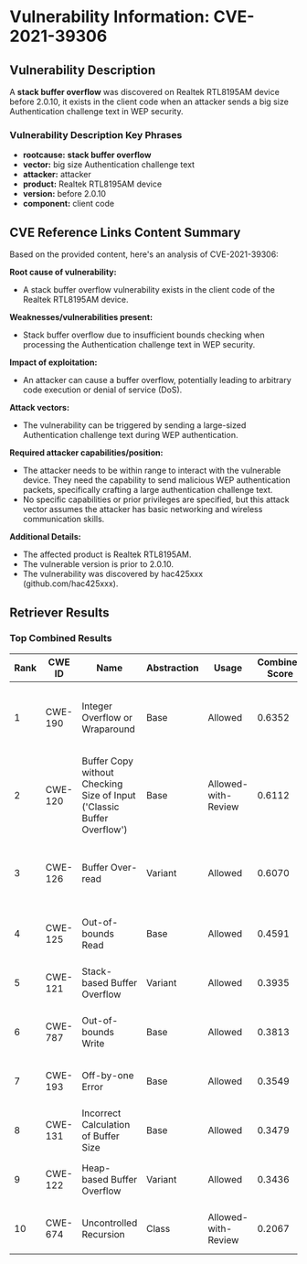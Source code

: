 # Vulnerability Information: CVE-2021-39306

## Vulnerability Description
A **stack buffer overflow** was discovered on Realtek RTL8195AM device before 2.0.10, it exists in the client code when an attacker sends a big size Authentication challenge text in WEP security.

### Vulnerability Description Key Phrases
- **rootcause:** **stack buffer overflow**
- **vector:** big size Authentication challenge text
- **attacker:** attacker
- **product:** Realtek RTL8195AM device
- **version:** before 2.0.10
- **component:** client code

## CVE Reference Links Content Summary
Based on the provided content, here's an analysis of CVE-2021-39306:

**Root cause of vulnerability:**
- A stack buffer overflow vulnerability exists in the client code of the Realtek RTL8195AM device.

**Weaknesses/vulnerabilities present:**
- Stack buffer overflow due to insufficient bounds checking when processing the Authentication challenge text in WEP security.

**Impact of exploitation:**
- An attacker can cause a buffer overflow, potentially leading to arbitrary code execution or denial of service (DoS).

**Attack vectors:**
- The vulnerability can be triggered by sending a large-sized Authentication challenge text during WEP authentication.

**Required attacker capabilities/position:**
- The attacker needs to be within range to interact with the vulnerable device. They need the capability to send malicious WEP authentication packets, specifically crafting a large authentication challenge text.
- No specific capabilities or prior privileges are specified, but this attack vector assumes the attacker has basic networking and wireless communication skills.

**Additional Details:**
- The affected product is Realtek RTL8195AM.
- The vulnerable version is prior to 2.0.10.
- The vulnerability was discovered by hac425xxx (github.com/hac425xxx).

## Retriever Results

### Top Combined Results

| Rank | CWE ID | Name | Abstraction | Usage | Combined Score | Retrievers | Individual Scores |
|------|--------|------|-------------|-------|---------------|------------|-------------------|
| 1 | CWE-190 | Integer Overflow or Wraparound | Base | Allowed | 0.6352 | dense, sparse, graph | dense: 0.538, sparse: 0.178, graph: 0.738 |
| 2 | CWE-120 | Buffer Copy without Checking Size of Input ('Classic Buffer Overflow') | Base | Allowed-with-Review | 0.6112 | dense, sparse, graph | dense: 0.508, sparse: 0.193, graph: 0.772 |
| 3 | CWE-126 | Buffer Over-read | Variant | Allowed | 0.6070 | dense, sparse, graph | dense: 0.531, sparse: 0.168, graph: 0.826 |
| 4 | CWE-125 | Out-of-bounds Read | Base | Allowed | 0.4591 | sparse, graph | sparse: 0.178, graph: 1.000 |
| 5 | CWE-121 | Stack-based Buffer Overflow | Variant | Allowed | 0.3935 | dense, sparse | dense: 0.610, sparse: 0.212 |
| 6 | CWE-787 | Out-of-bounds Write | Base | Allowed | 0.3813 | sparse, graph | sparse: 0.158, graph: 0.813 |
| 7 | CWE-193 | Off-by-one Error | Base | Allowed | 0.3549 | dense, sparse | dense: 0.514, sparse: 0.171 |
| 8 | CWE-131 | Incorrect Calculation of Buffer Size | Base | Allowed | 0.3479 | dense, sparse | dense: 0.519, sparse: 0.154 |
| 9 | CWE-122 | Heap-based Buffer Overflow | Variant | Allowed | 0.3436 | dense, sparse | dense: 0.551, sparse: 0.169 |
| 10 | CWE-674 | Uncontrolled Recursion | Class | Allowed-with-Review | 0.2067 | dense, sparse | dense: 0.518, sparse: 0.162 |

